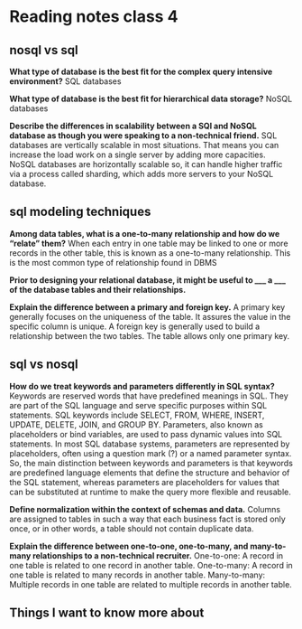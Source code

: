 # Reading notes class 4

## nosql vs sql

**What type of database is the best fit for the complex query intensive environment?**
SQL databases

**What type of database is the best fit for hierarchical data storage?**
NoSQL databases

**Describe the differences in scalability between a SQl and NoSQL database as though you were speaking to a non-technical friend.**
SQL databases are vertically scalable in most situations. That means you can increase the load work on a single server by adding more capacities. NoSQL databases are horizontally scalable so, it can handle higher traffic via a process called sharding, which adds more servers to your NoSQL database.

## sql modeling techniques

**Among data tables, what is a one-to-many relationship and how do we “relate” them?**
When each entry in one table may be linked to one or more records in the other table, this is known as a one-to-many relationship. This is the most common type of relationship found in DBMS

**Prior to designing your relational database, it might be useful to ___ a ___ of the database tables and their relationships.**

**Explain the difference between a primary and foreign key.**
A primary key generally focuses on the uniqueness of the table. It assures the value in the specific column is unique. A foreign key is generally used to build a relationship between the two tables. The table allows only one primary key.

## sql vs nosql

**How do we treat keywords and parameters differently in SQL syntax?**
Keywords are reserved words that have predefined meanings in SQL. They are part of the SQL language and serve specific purposes within SQL statements. SQL keywords include SELECT, FROM, WHERE, INSERT, UPDATE, DELETE, JOIN, and GROUP BY. Parameters, also known as placeholders or bind variables, are used to pass dynamic values into SQL statements. In most SQL database systems, parameters are represented by placeholders, often using a question mark (?) or a named parameter syntax. So, the main distinction between keywords and parameters is that keywords are predefined language elements that define the structure and behavior of the SQL statement, whereas parameters are placeholders for values that can be substituted at runtime to make the query more flexible and reusable.

**Define normalization within the context of schemas and data.**
Columns are assigned to tables in such a way that each business fact is stored only once, or in other words, a table should not contain duplicate data.

**Explain the difference between one-to-one, one-to-many, and many-to-many relationships to a non-technical recruiter.**
One-to-one: A record in one table is related to one record in another table. One-to-many: A record in one table is related to many records in another table. Many-to-many: Multiple records in one table are related to multiple records in another table.

## Things I want to know more about
